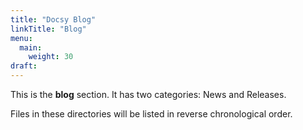 ```yaml
---
title: "Docsy Blog"
linkTitle: "Blog"
menu:
  main:
    weight: 30
draft:
---
```



This is the **blog** section. It has two categories: News and Releases.

Files in these directories will be listed in reverse chronological order.

